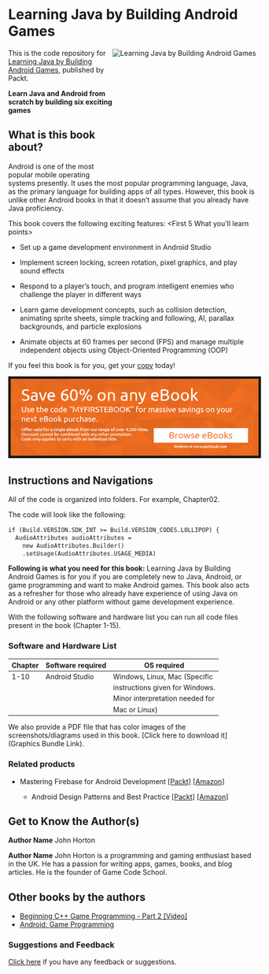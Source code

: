 # Learning Java by Building Android Games

<a href="https://www.packtpub.com/game-development/learning-java-9-building-android-games-second-edition"><img src="https://www.packtpub.com/sites/default/files/B09770_MockupCover.png" alt="Learning Java by Building Android Games" height="256px" align="right"></a>

This is the code repository for [Learning Java by Building Android Games](https://www.packtpub.com/game-development/learning-java-9-building-android-games-second-edition), published by Packt.

**Learn Java and Android from scratch by building six exciting games**

## What is this book about?
Android is one of the most popular mobile operating systems presently. It uses the most popular programming language, Java, as the primary language for building apps of all types. However, this book is unlike other Android books in that it doesn’t assume that you already have Java proficiency.

This book covers the following exciting features: <First 5 What you'll learn points>
* Set up a game development environment in Android Studio

* Implement screen locking, screen rotation, pixel graphics, and play sound effects

* Respond to a player’s touch, and program intelligent enemies who challenge the player in different ways

* Learn game development concepts, such as collision detection, animating sprite sheets, simple tracking and following, AI, parallax       backgrounds, and particle explosions

* Animate objects at 60 frames per second (FPS) and manage multiple independent objects using Object-Oriented Programming (OOP)

If you feel this book is for you, get your [copy](https://www.amazon.com/dp/1788839153) today!

<a href="https://www.packtpub.com/?utm_source=github&utm_medium=banner&utm_campaign=GitHubBanner"><img src="https://raw.githubusercontent.com/PacktPublishing/GitHub/master/GitHub.png" 
alt="https://www.packtpub.com/" border="5" /></a>


## Instructions and Navigations
All of the code is organized into folders. For example, Chapter02.

The code will look like the following:
```
if (Build.VERSION.SDK_INT >= Build.VERSION_CODES.LOLLIPOP) {
  AudioAttributes audioAttributes =
    new AudioAttributes.Builder()
    .setUsage(AudioAttributes.USAGE_MEDIA)
```

**Following is what you need for this book:**
Learning Java by Building Android Games is for you if you are completely new to Java, Android, or game programming and want to make Android games. This book also acts as a refresher for those who already have experience of using Java on Android or any other platform without game development experience.

With the following software and hardware list you can run all code files present in the book (Chapter 1-15).

### Software and Hardware List

| Chapter  | Software required                   | OS required                        |
| -------- | ------------------------------------| -----------------------------------|
| 1-10     | Android Studio                      | Windows, Linux, Mac (Specific      |
|          |                                     |  instructions given for Windows.   |
|          |                                     |  Minor interpretation needed for   |
|          |                                     |  Mac or Linux)                     |

We also provide a PDF file that has color images of the screenshots/diagrams used in this book. [Click here to download it](Graphics Bundle Link).

### Related products <Other books you may enjoy>
* Mastering Firebase for Android Development [[Packt]](https://www.packtpub.com/web-development/mastering-firebase) [[Amazon]](https://www.amazon.com/dp/1788624718)

  * Android Design Patterns and Best Practice [[Packt]](https://www.packtpub.com/web-development/android-design-patterns-and-best-practice) [[Amazon]](https://www.amazon.com/dp/1786467216)

## Get to Know the Author(s)
**Author Name**
John Horton

**Author Name**
John Horton is a programming and gaming enthusiast based in the UK. He has a passion for writing apps, games, books, and blog articles. He is the founder of Game Code School.


## Other books by the authors
* [Beginning C++ Game Programming - Part 2 [Video]](https://www.packtpub.com/game-development/beginning-c-game-programming-part-2-video)
* [Android: Game Programming](https://www.packtpub.com/game-development/android-game-programming)

### Suggestions and Feedback
[Click here](https://docs.google.com/forms/d/e/1FAIpQLSdy7dATC6QmEL81FIUuymZ0Wy9vH1jHkvpY57OiMeKGqib_Ow/viewform) if you have any feedback or suggestions.
